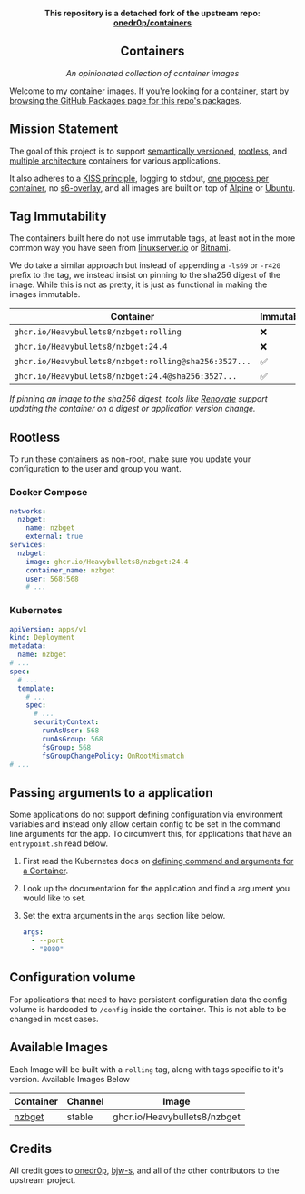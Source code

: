 <!---
NOTE: AUTO-GENERATED FILE
to edit this file, instead edit its template at: ./scripts/templates/README.md.j2
-->
<div align="center">

**This repository is a detached fork of the upstream repo: [onedr0p/containers](https://github.com/onedr0p/containers)**

## Containers

_An opinionated collection of container images_

</div>

<div align="center">

</div>

Welcome to my container images. If you're looking for a container, start by [browsing the GitHub Packages page for this repo's packages](https://github.com/Heavybullets8?tab=packages&repo_name=containers).

## Mission Statement

The goal of this project is to support [semantically versioned](https://semver.org/), [rootless](https://rootlesscontaine.rs/), and [multiple architecture](https://www.docker.com/blog/multi-arch-build-and-images-the-simple-way/) containers for various applications.

It also adheres to a [KISS principle](https://en.wikipedia.org/wiki/KISS_principle), logging to stdout, [one process per container](https://testdriven.io/tips/59de3279-4a2d-4556-9cd0-b444249ed31e/), no [s6-overlay](https://github.com/just-containers/s6-overlay), and all images are built on top of [Alpine](https://hub.docker.com/_/alpine) or [Ubuntu](https://hub.docker.com/_/ubuntu).

## Tag Immutability

The containers built here do not use immutable tags, at least not in the more common way you have seen from [linuxserver.io](https://fleet.linuxserver.io/) or [Bitnami](https://bitnami.com/stacks/containers).

We do take a similar approach but instead of appending a `-ls69` or `-r420` prefix to the tag, we instead insist on pinning to the sha256 digest of the image. While this is not as pretty, it is just as functional in making the images immutable.

| Container                                                | Immutable |
|----------------------------------------------------------|-----------|
| `ghcr.io/Heavybullets8/nzbget:rolling`                   | ❌        |
| `ghcr.io/Heavybullets8/nzbget:24.4`                      | ❌        |
| `ghcr.io/Heavybullets8/nzbget:rolling@sha256:3527...`    | ✅        |
| `ghcr.io/Heavybullets8/nzbget:24.4@sha256:3527...`       | ✅        |

_If pinning an image to the sha256 digest, tools like [Renovate](https://github.com/renovatebot/renovate) support updating the container on a digest or application version change._

## Rootless

To run these containers as non-root, make sure you update your configuration to the user and group you want.

### Docker Compose

```yaml
networks:
  nzbget:
    name: nzbget
    external: true
services:
  nzbget:
    image: ghcr.io/Heavybullets8/nzbget:24.4
    container_name: nzbget
    user: 568:568
    # ...
```

### Kubernetes

```yaml
apiVersion: apps/v1
kind: Deployment
metadata:
  name: nzbget
# ...
spec:
  # ...
  template:
    # ...
    spec:
      # ...
      securityContext:
        runAsUser: 568
        runAsGroup: 568
        fsGroup: 568
        fsGroupChangePolicy: OnRootMismatch
# ...
```

## Passing arguments to a application

Some applications do not support defining configuration via environment variables and instead only allow certain config to be set in the command line arguments for the app. To circumvent this, for applications that have an `entrypoint.sh` read below.

1. First read the Kubernetes docs on [defining command and arguments for a Container](https://kubernetes.io/docs/tasks/inject-data-application/define-command-argument-container/).
2. Look up the documentation for the application and find a argument you would like to set.
3. Set the extra arguments in the `args` section like below.

    ```yaml
    args:
      - --port
      - "8080"
    ```

## Configuration volume

For applications that need to have persistent configuration data the config volume is hardcoded to `/config` inside the container. This is not able to be changed in most cases.

## Available Images

Each Image will be built with a `rolling` tag, along with tags specific to it's version. Available Images Below

Container | Channel | Image
--- | --- | ---
[nzbget](https://github.com/Heavybullets8/containers/pkgs/container/nzbget) | stable | ghcr.io/Heavybullets8/nzbget


## Credits

All credit goes to [onedr0p](https://github.com/onedr0p), [bjw-s](https://github.com/bjw-s), and all of the other contributors to the upstream project.
